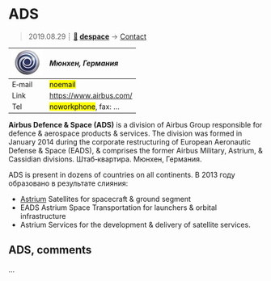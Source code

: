 # ADS
> 2019.08.29 ┊ **[🚀](../index/index.md) [despace](index.md)** → [Contact](contact.md)

|[![](f/contact/a/ads_logo1_thumb.jpg)](f/contact/a/ads_logo1.png)|*Мюнхен, Германия*|
|:--|:--|
|E‑mail| <mark>noemail</mark> |
|Link| <https://www.airbus.com/> |
|Tel| <mark>noworkphone</mark>, fax: … |

**Airbus Defence & Space (ADS)** is a division of Airbus Group responsible for defence & aerospace products & services. The division was formed in January 2014 during the corporate restructuring of European Aeronautic Defense & Space (EADS), & comprises the former Airbus Military, Astrium, & Cassidian divisions. Штаб‑квартира. Мюнхен, Германия.

ADS is present in dozens of countries on all continents. В 2013 году образовано в результате слияния:

   - [Astrium](zz_astrium.md) Satellites for spacecraft & ground segment
   - EADS Astrium Space Transportation for launchers & orbital infrastructure
   - Astrium Services for the development & delivery of satellite services.


<p style="page-break-after:always"> </p>

## ADS, comments

…
